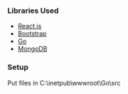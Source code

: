 ### Libraries Used
* [React.js](http://facebook.github.io/react/)
* [Bootstrap](http://getbootstrap.com/)
* [Go](http://golang.org/)
* [MongoDB](http://www.mongodb.org/)

### Setup

Put files in C:\inetpub\wwwroot\Go\src
